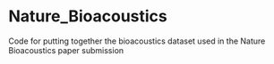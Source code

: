 # Nature_Bioacoustics
Code for putting together the bioacoustics dataset used in the Nature Bioacoustics paper submission
